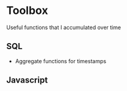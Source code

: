 # Toolbox

Useful functions that I accumulated over time

## SQL 
- Aggregate functions for timestamps

## Javascript 

